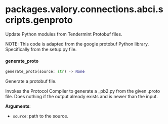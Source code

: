 <a name="packages.valory.connections.abci.scripts.genproto"></a>
# packages.valory.connections.abci.scripts.genproto

Update Python modules from Tendermint Protobuf files.

NOTE: This code is adapted from the google protobuf Python library. Specifically from the setup.py file.

<a name="packages.valory.connections.abci.scripts.genproto.generate_proto"></a>
#### generate`_`proto

```python
generate_proto(source: str) -> None
```

Generate a protobuf file.

Invokes the Protocol Compiler to generate a _pb2.py from the given
.proto file.  Does nothing if the output already exists and is newer than
the input.

**Arguments**:

- `source`: path to the source.

